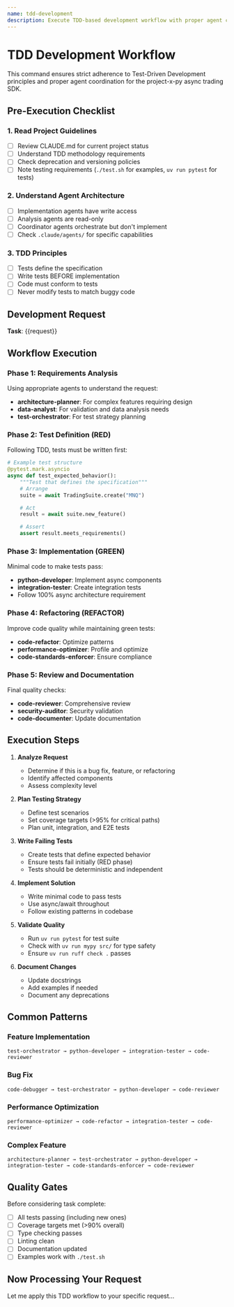 ```yaml
---
name: tdd-development
description: Execute TDD-based development workflow with proper agent coordination for project-x-py SDK
---
```


# TDD Development Workflow

This command ensures strict adherence to Test-Driven Development principles and proper agent coordination for the project-x-py async trading SDK.

## Pre-Execution Checklist

### 1. Read Project Guidelines
- [ ] Review CLAUDE.md for current project status
- [ ] Understand TDD methodology requirements
- [ ] Check deprecation and versioning policies
- [ ] Note testing requirements (`./test.sh` for examples, `uv run pytest` for tests)

### 2. Understand Agent Architecture
- [ ] Implementation agents have write access
- [ ] Analysis agents are read-only
- [ ] Coordinator agents orchestrate but don't implement
- [ ] Check `.claude/agents/` for specific capabilities

### 3. TDD Principles
- [ ] Tests define the specification
- [ ] Write tests BEFORE implementation
- [ ] Code must conform to tests
- [ ] Never modify tests to match buggy code

## Development Request

**Task**: {{request}}

## Workflow Execution

### Phase 1: Requirements Analysis
Using appropriate agents to understand the request:
- **architecture-planner**: For complex features requiring design
- **data-analyst**: For validation and data analysis needs
- **test-orchestrator**: For test strategy planning

### Phase 2: Test Definition (RED)
Following TDD, tests must be written first:
```python
# Example test structure
@pytest.mark.asyncio
async def test_expected_behavior():
    """Test that defines the specification"""
    # Arrange
    suite = await TradingSuite.create("MNQ")

    # Act
    result = await suite.new_feature()

    # Assert
    assert result.meets_requirements()
```

### Phase 3: Implementation (GREEN)
Minimal code to make tests pass:
- **python-developer**: Implement async components
- **integration-tester**: Create integration tests
- Follow 100% async architecture requirement

### Phase 4: Refactoring (REFACTOR)
Improve code quality while maintaining green tests:
- **code-refactor**: Optimize patterns
- **performance-optimizer**: Profile and optimize
- **code-standards-enforcer**: Ensure compliance

### Phase 5: Review and Documentation
Final quality checks:
- **code-reviewer**: Comprehensive review
- **security-auditor**: Security validation
- **code-documenter**: Update documentation

## Execution Steps

1. **Analyze Request**
   - Determine if this is a bug fix, feature, or refactoring
   - Identify affected components
   - Assess complexity level

2. **Plan Testing Strategy**
   - Define test scenarios
   - Set coverage targets (>95% for critical paths)
   - Plan unit, integration, and E2E tests

3. **Write Failing Tests**
   - Create tests that define expected behavior
   - Ensure tests fail initially (RED phase)
   - Tests should be deterministic and independent

4. **Implement Solution**
   - Write minimal code to pass tests
   - Use async/await throughout
   - Follow existing patterns in codebase

5. **Validate Quality**
   - Run `uv run pytest` for test suite
   - Check with `uv run mypy src/` for type safety
   - Ensure `uv run ruff check .` passes

6. **Document Changes**
   - Update docstrings
   - Add examples if needed
   - Document any deprecations

## Common Patterns

### Feature Implementation
```
test-orchestrator → python-developer → integration-tester → code-reviewer
```

### Bug Fix
```
code-debugger → test-orchestrator → python-developer → code-reviewer
```

### Performance Optimization
```
performance-optimizer → code-refactor → integration-tester → code-reviewer
```

### Complex Feature
```
architecture-planner → test-orchestrator → python-developer →
integration-tester → code-standards-enforcer → code-reviewer
```

## Quality Gates

Before considering task complete:
- [ ] All tests passing (including new ones)
- [ ] Coverage targets met (>90% overall)
- [ ] Type checking passes
- [ ] Linting clean
- [ ] Documentation updated
- [ ] Examples work with `./test.sh`

## Now Processing Your Request

Let me apply this TDD workflow to your specific request...
